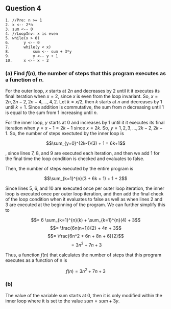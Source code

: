 ## Question 4

```
1. //Pre: n >= 1
2. x <-- 2*n
3. sum <-- 0
4. //LoopInv: x is even
5. while(x > 0)
6.      y <-- 0
7.      while(y < x)
8.          sum <-- sum + 3*y
9.          y <-- y + 1
10.     x <-- x - 2
```

### (a) Find $f(n)$, the number of **steps** that this program executes as a function of $n$.

For the outer loop, $x$ starts at $2n$ and decreases by $2$ until it it executes its final iteration when $x=2$, since $x$ is even from the loop invariant. So, $x=2n, 2n-2, 2n-4, ..., 4, 2$. Let $k=x/2$, then $k$ starts at $n$ and decreases by $1$ until $k=1$. Since addition is commutative, the sum from $n$ decreasing until $1$ is equal to the sum from $1$ increasing until $n$. 

For the inner loop, $y$ starts at $0$ and increases by $1$ until it it executes its final iteration when $y=x-1=2k-1$ since $x = 2k$. So, $y=1, 2, 3, ..., 2k-2, 2k-1$. So, the number of steps exectuted by the inner loop is

$$\sum_{y=0}^{2k-1}(3) + 1 = 6k+1$$

, since lines 7, 8, and 9 are executed each iteration, and then we add $1$ for the final time the loop condition is checked and evaluates to false.

Then, the number of steps executed by the entire program is

$$\sum_{k=1}^{n}(3 + 6k + 1) + 1 + 2$$

Since lines 5, 6, and 10 are executed once per outer loop iteration, the inner loop is executed once per outer loop iteration, and then add the final check of the loop condition when it evaluates to false as well as when lines 2 and 3 are executed at the beginning of the program. We can further simplify this to 

$$= 6 \sum_{k=1}^{n}(k) + \sum_{k=1}^{n}(4) + 3$$
$$= \frac{6n(n+1)}{2} + 4n + 3$$
$$= \frac{6n^2 + 6n + 8n + 6}{2}$$
$$= 3n^2 + 7n + 3$$

Thus, a function $f(n)$ that calculates the number of steps that this program executes as a function of n is

$$f(n) = 3n^2 + 7n + 3$$

### (b) 

The value of the variable sum starts at $0$, then it is only modified within the inner loop where it is set to the value $sum = sum + 3y$. 
